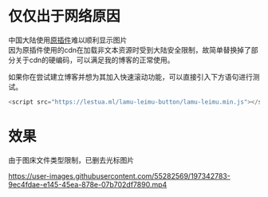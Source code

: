 # 仅仅出于网络原因
中国大陆使用[原插件](https://github.com/fz6m/lamu-leimu-button)难以顺利显示图片  
因为原插件使用的cdn在加载非文本资源时受到大陆安全限制，故简单替换掉了部分关于cdn的硬编码，可以满足我的博客的正常使用。  

如果你在尝试建立博客并想为其加入快速滚动功能，可以直接引入下方语句进行测试。
```js
<script src="https://lestua.ml/lamu-leimu-button/lamu-leimu.min.js"></script>
```

# 效果

由于图床文件类型限制，已删去光标图片

https://user-images.githubusercontent.com/55282569/197342783-9ec4fdae-e145-45ea-878e-07b702df7890.mp4

